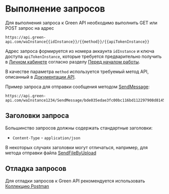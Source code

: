 # Выполнение запросов

Для выполнения запроса к Green API необходимо выполнить GET или POST запрос на адрес 

```
https://api.green-api.com/waInstance{{idInstance}}/{{method}}/{{apiTokenInstance}}
```

Адрес запроса формируется из номера аккаунта `idInstance` и ключа доступа `apiTokenInstance`, которые требуется предварительно получить в [Личном кабинете](https://cabinet.green-api.com) согласно разделу [Перед началом работы](/before-start#parameters).

В качестве параметра `method` используется требуемый метод API, описанный в [Документации API](/api).

Пример запроса для отправки сообщения методом [SendMessage](/api/sending/SendMessage):
```
https://api.green-api.com/waInstance1234/SendMessage/bde035edae3fc00bc116bd112297908d8145e5ba8decc5d884
```

## Заголовки запроса
Большинство запросов должны содержать стандартные заголовки:

- `Content-Type` - `application/json`

В некоторых случаях заголовки могут отличаться, например, для метода отправки файла [SendFileByUpload](/api/sending/SendFileByUpload) 

## Отладка запросов

Для отладки запросов к Green API рекомендуется использовать [Коллекцию Postman](/postman-collection)
